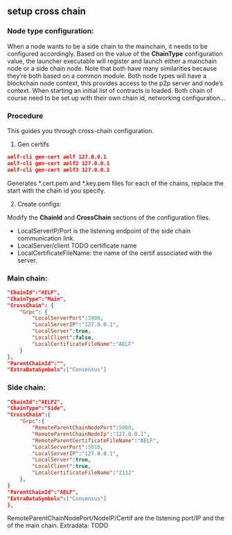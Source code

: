 ## setup cross chain

### Node type configuration:

When a node wants to be a side chain to the mainchain, it needs to be configured accordingly. Based on the value of the **ChainType** configuration value, the launcher executable will register and launch either a mainchain node or a side chain node. Note that both have many similarities because they’re both based on a common module. Both node types will have a blockchain node context, this provides access to the p2p server and node’s context. When starting an initial list of contracts is loaded. Both chain of course need to be set up with their own chain id, networking configuration...

### Procedure

This guides you through cross-chain configuration.

1. Gen certifs

```json
aelf-cli gen-cert aelf 127.0.0.1
aelf-cli gen-cert aelf2 127.0.0.1
aelf-cli gen-cert aelf3 127.0.0.1
```

Generates *.cert.pem and *.key.pem files for each of the chains, replace the start with the chain id you specify.

2. Create configs:

Modify the **ChainId** and **CrossChain** sections of the configuration files.

- LocalServerIP/Port is the listening endpoint of the side chain communication link.
- LocalServer/client TODO
certificate name
- LocalCertificateFileName: the name of the certif associated with the server.

### Main chain:

```json
"ChainId":"AELF",
"ChainType":"Main",
"CrossChain": {
    "Grpc": {
        "LocalServerPort":5000,
        "LocalServerIP":"127.0.0.1",
        "LocalServer":true,
        "LocalClient":false,
        "LocalCertificateFileName":"AELF"
    }
},
"ParentChainId":"",
"ExtraDataSymbols":["Consensus"]
```

### Side chain:

```json
"ChainId":"AELF2",
"ChainType":"Side",
"CrossChain":{
    "Grpc":{
        "RemoteParentChainNodePort":5000,
        "RemoteParentChainNodeIp":"127.0.0.1",
        "RemoteParentCertificateFileName":"AELF",
        "LocalServerPort":5010,
        "LocalServerIP":"127.0.0.1",
        "LocalServer":true,
        "LocalClient":true,
        "LocalCertificateFileName":"2112"
    },
}
"ParentChainId":"AELF",
"ExtraDataSymbols":["Consensus"]
},
```

RemoteParentChainNodePort/NodeIP/Certif are the listening port/IP and the of the main chain.
Extradata: TODO









